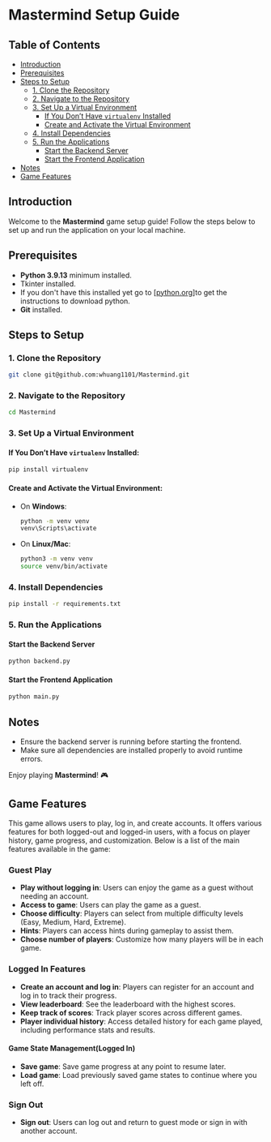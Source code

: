 # Mastermind Setup Guide

## Table of Contents
- [Introduction](#introduction)
- [Prerequisites](#prerequisites)
- [Steps to Setup](#steps-to-setup)
  - [1. Clone the Repository](#1-clone-the-repository)
  - [2. Navigate to the Repository](#2-navigate-to-the-repository)
  - [3. Set Up a Virtual Environment](#3-set-up-a-virtual-environment)
    - [If You Don’t Have `virtualenv` Installed](#if-you-dont-have-virtualenv-installed)
    - [Create and Activate the Virtual Environment](#create-and-activate-the-virtual-environment)
  - [4. Install Dependencies](#4-install-dependencies)
  - [5. Run the Applications](#5-run-the-applications)
    - [Start the Backend Server](#start-the-backend-server)
    - [Start the Frontend Application](#start-the-frontend-application)
- [Notes](#notes)
- [Game Features](#game-features)

## Introduction
Welcome to the **Mastermind** game setup guide! Follow the steps below to set up and run the application on your local machine.

## Prerequisites
- **Python 3.9.13** minimum installed.
- Tkinter installed.
- If you don't have this installed yet go to [[python.org](https://www.python.org/downloads/release/python-3128/)]to get the instructions to download python.
- **Git** installed.

## Steps to Setup

### 1. Clone the Repository
```bash
git clone git@github.com:whuang1101/Mastermind.git
```

### 2. Navigate to the Repository
```bash
cd Mastermind
```

### 3. Set Up a Virtual Environment

#### If You Don’t Have `virtualenv` Installed:
```bash
pip install virtualenv
```

#### Create and Activate the Virtual Environment:
- On **Windows**:
  ```bash
  python -m venv venv
  venv\Scripts\activate
  ```
- On **Linux/Mac**:
  ```bash
  python3 -m venv venv
  source venv/bin/activate
  ```

### 4. Install Dependencies
```bash
pip install -r requirements.txt
```

### 5. Run the Applications

#### Start the Backend Server
```bash
python backend.py
```

#### Start the Frontend Application
```bash
python main.py
```

## Notes
- Ensure the backend server is running before starting the frontend.
- Make sure all dependencies are installed properly to avoid runtime errors.

Enjoy playing **Mastermind**! 🎮

## Game Features

This game allows users to play, log in, and create accounts. It offers various features for both logged-out and logged-in users, with a focus on player history, game progress, and customization. Below is a list of the main features available in the game:

### Guest Play
- **Play without logging in**: Users can enjoy the game as a guest without needing an account.
- **Access to game**: Users can play the game as a guest.
- **Choose difficulty**: Players can select from multiple difficulty levels (Easy, Medium, Hard, Extreme).
- **Hints**: Players can access hints during gameplay to assist them.
- **Choose number of players**: Customize how many players will be in each game.


### Logged In Features
- **Create an account and log in**: Players can register for an account and log in to track their progress.
- **View leaderboard**: See the leaderboard with the highest scores.
- **Keep track of scores**: Track player scores across different games.
- **Player individual history**: Access detailed history for each game played, including performance stats and results.

#### Game State Management(Logged In)
- **Save game**: Save game progress at any point to resume later.
- **Load game**: Load previously saved game states to continue where you left off.

### Sign Out
- **Sign out**: Users can log out and return to guest mode or sign in with another account.
